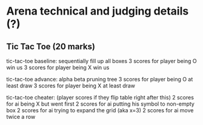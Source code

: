 # Arena technical and judging details (?)

## Tic Tac Toe (20 marks)

tic-tac-toe baseline: 
sequentially fill up all boxes
3 scores for player being O win us
3 scores for player being X win us

tic-tac-toe advance: alpha beta pruning tree
3 scores for player being O at least draw 
3 scores for player being X at least draw

tic-tac-toe cheater: (player scores if they flip table right after this)
2 scores for ai being X but went first
2 scores for ai putting his symbol to non-empty box
2 scores for ai trying to expand the grid (aka x=3)
2 scores for ai move twice a row
